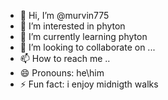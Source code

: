 - 👋 Hi, I’m @murvin775
- 👀 I’m interested in phyton
- 🌱 I’m currently learning phyton
- 💞️ I’m looking to collaborate on ...
- 📫 How to reach me ..
- 😄 Pronouns: he\him
- ⚡ Fun fact: i enjoy midnigth walks 

<!---
murvin775/murvin775 is a ✨ special ✨ repository because its `README.md` (this file) appears on your GitHub profile.
You can click the Preview link to take a look at your changes.
--->
